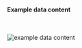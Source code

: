 <h4>Example data content</h4>
<br>

<img src="specialty-rx-communicationrequest-1-per-cdex.png" alt="example data content"/><br><br>